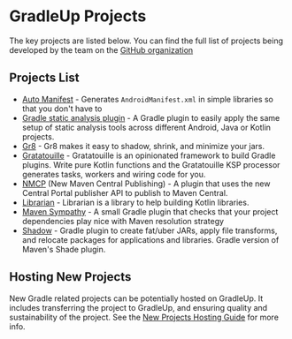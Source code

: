 # GradleUp Projects

The key projects are listed below.
You can find the full list of projects being developed by the team
on the [GitHub organization](https://github.com/GradleUp)

## Projects List

- [Auto Manifest](../auto-manifest/README.md) -
  Generates `AndroidManifest.xml` in simple libraries so that you don't have to
- [Gradle static analysis plugin](../static-analysis-plugin/README.md) -
  A Gradle plugin to easily apply the same setup of static analysis tools
  across different Android, Java or Kotlin projects.
- [Gr8](../gr8/README.md) -
  Gr8 makes it easy to shadow, shrink, and minimize your jars.
- [Gratatouille](../gratatouille/README.md) -
  Gratatouille is an opinionated framework to build Gradle plugins. Write pure Kotlin functions and the Gratatouille KSP processor generates tasks, workers and wiring code for you.
- [NMCP](../nmcp/README.md) (New Maven Central Publishing) -
  A plugin that uses the new Central Portal publisher API to publish to Maven Central.
- [Librarian](../librarian/README.md) -
  Librarian is a library to help building Kotlin libraries.
- [Maven Sympathy](../maven-sympathy/README.md) -
  A small Gradle plugin that checks that your project dependencies play nice with Maven resolution strategy
- [Shadow](https://gradleup.com/shadow/) -
  Gradle plugin to create fat/uber JARs, apply file transforms, and relocate packages for applications and libraries.
  Gradle version of Maven's Shade plugin.

## Hosting New Projects

New Gradle related projects can be potentially hosted on GradleUp.
It includes transferring the project to GradleUp,
and ensuring quality and sustainability of the project.
See the [New Projects Hosting Guide](../docs/community/hosting.md) for more info.

